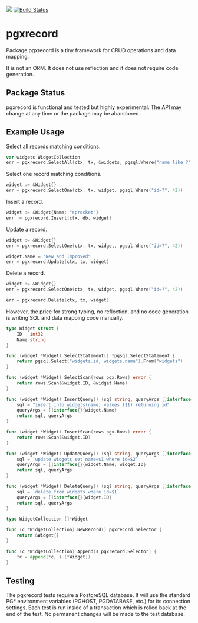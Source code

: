 [![](https://godoc.org/github.com/jackc/pgxrecord?status.svg)](https://godoc.org/github.com/jackc/pgxrecord)
[![Build Status](https://travis-ci.org/jackc/pgxrecord.svg)](https://travis-ci.org/jackc/pgxrecord)

# pgxrecord

Package pgxrecord is a tiny framework for CRUD operations and data mapping.

It is not an ORM. It does not use reflection and it does not require code generation.

## Package Status

pgxrecord is functional and tested but highly experimental. The API may change at any time or the package may be abandoned.

## Example Usage

Select all records matching conditions.

```go
var widgets WidgetCollection
err = pgxrecord.SelectAll(ctx, tx, &widgets, pgsql.Where("name like ?", "%green%"))
```

Select one record matching conditions.

```go
widget := &Widget{}
err = pgxrecord.SelectOne(ctx, tx, widget, pgsql.Where("id=?", 42))
```

Insert a record.

```go
widget := &Widget{Name: "sprocket"}
err := pgxrecord.Insert(ctx, db, widget)
```

Update a record.

```go
widget := &Widget{}
err = pgxrecord.SelectOne(ctx, tx, widget, pgsql.Where("id=?", 42))

widget.Name = "New and Improved"
err = pgxrecord.Update(ctx, tx, widget)
```

Delete a record.

```go
widget := &Widget{}
err = pgxrecord.SelectOne(ctx, tx, widget, pgsql.Where("id=?", 42))

err = pgxrecord.Delete(ctx, tx, widget)
```

However, the price for strong typing, no reflection, and no code generation is writing SQL and data mapping code manually.

```go
type Widget struct {
	ID   int32
	Name string
}

func (widget *Widget) SelectStatement() *pgsql.SelectStatement {
	return pgsql.Select("widgets.id, widgets.name").From("widgets")
}

func (widget *Widget) SelectScan(rows pgx.Rows) error {
	return rows.Scan(&widget.ID, &widget.Name)
}

func (widget *Widget) InsertQuery() (sql string, queryArgs []interface{}) {
	sql = "insert into widgets(name) values ($1) returning id"
	queryArgs = []interface{}{widget.Name}
	return sql, queryArgs
}

func (widget *Widget) InsertScan(rows pgx.Rows) error {
	return rows.Scan(&widget.ID)
}

func (widget *Widget) UpdateQuery() (sql string, queryArgs []interface{}) {
	sql = `update widgets set name=$1 where id=$2`
	queryArgs = []interface{}{widget.Name, widget.ID}
	return sql, queryArgs
}

func (widget *Widget) DeleteQuery() (sql string, queryArgs []interface{}) {
	sql = `delete from widgets where id=$1`
	queryArgs = []interface{}{widget.ID}
	return sql, queryArgs
}

type WidgetCollection []*Widget

func (c *WidgetCollection) NewRecord() pgxrecord.Selector {
	return &Widget{}
}

func (c *WidgetCollection) Append(s pgxrecord.Selector) {
	*c = append(*c, s.(*Widget))
}
```

## Testing

The pgxrecord tests require a PostgreSQL database. It will use the standard PG* environment variables (PGHOST, PGDATABASE, etc.) for its connection settings. Each test is run inside of a transaction which is rolled back at the end of the test. No permanent changes will be made to the test database.
